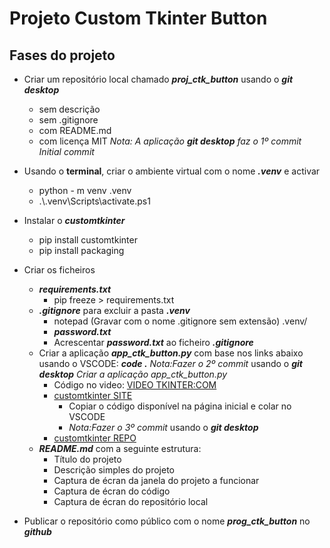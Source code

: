 # Projeto Custom Tkinter Button

## Fases do projeto

- Criar um repositório local chamado ***proj_ctk_button*** usando o ***git desktop***
    - sem descrição
    - sem .gitignore
    - com README.md
    - com licença MIT
_Nota: A aplicação ***git desktop*** faz o 1º commit_
    _Initial commit_
- Usando o **terminal**, criar o ambiente virtual com o nome ***.venv*** e activar
    - python - m venv .venv
    - .\\.venv\Scripts\activate.ps1

- Instalar o ***customtkinter***
    - pip install customtkinter
    - pip install packaging

- Criar os ficheiros
    - ***requirements.txt***
        - pip freeze > requirements.txt
    - ***.gitignore*** para excluir a pasta ***.venv***
        - notepad (Gravar com o nome .gitignore sem extensão)
            .venv/
        - ***password.txt***
        - Acrescentar ***password.txt*** ao ficheiro ***.gitignore***
    - Criar a aplicação ***app_ctk_button.py*** com base nos links abaixo usando o VSCODE: ***code .***
    _Nota:Fazer o 2º commit_ usando o ***git desktop***
        _Criar a aplicação app_ctk_button.py_ 
        - Código no video: [VIDEO TKINTER:COM](https://www.youtube.com/watch?v=WE1IuPOICxE)
        -  [customtkinter SITE](https://customtkinter.tomschimansky.com/)
            - Copiar o código disponível na página inicial e
            colar no VSCODE
            -  _Nota:Fazer o 3º commit_ usando o ***git desktop*** 
        - [customtkinter REPO](https://github.com/TomSchimansky/CustomTkinter)
    - ***README.md*** com a seguinte estrutura:
        - Título do projeto
        - Descrição simples do projeto
        - Captura de écran da janela do projeto a funcionar
        - Captura de écran do código
        - Captura de écran do repositório local   

- Publicar o repositório como público com o nome ***prog_ctk_button*** no ***github*** 